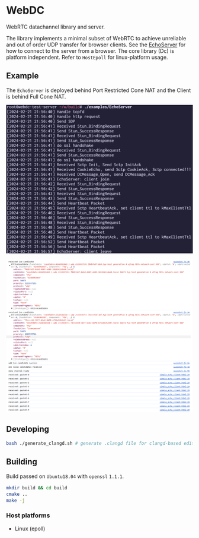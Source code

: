 # WebDC

WebRTC datachannel library and server.

The library implements a minimal subset of WebRTC to achieve unreliable and out of order UDP transfer for browser clients.
See the [EchoServer](https://github.com/ayamir/webdc/blob/master/examples/EchoServer.c) for how to connect to the server from a browser.
The core library (Dc) is platform independent. Refer to `HostEpoll` for linux-platform usage.

## Example

The `EchoServer` is deployed behind Port Restricted Cone NAT and the Client is behind Full Cone NAT.

![image-20240221215724821](https://raw.githubusercontent.com/ayamir/blog-imgs/main/image-20240221215724821.png)

![image-20240221215854419](https://raw.githubusercontent.com/ayamir/blog-imgs/main/image-20240221215854419.png)

## Developing

```bash
bash ./generate_clangd.sh # generate .clangd file for clangd-based editor
```

## Building

Build passed on `Ubuntu18.04` with `openssl` `1.1.1`.

```bash
mkdir build && cd build
cmake ..
make -j
```

### Host platforms

- Linux (epoll)
